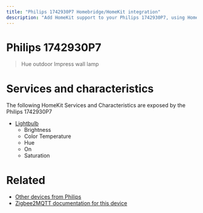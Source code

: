 ```yaml
---
title: "Philips 1742930P7 Homebridge/HomeKit integration"
description: "Add HomeKit support to your Philips 1742930P7, using Homebridge, Zigbee2MQTT and homebridge-z2m."
---
```

<!---
This file has been GENERATED using src/docgen/docgen.ts
DO NOT EDIT THIS FILE MANUALLY!
-->
# Philips 1742930P7
> Hue outdoor Impress wall lamp


# Services and characteristics
The following HomeKit Services and Characteristics are exposed by
the Philips 1742930P7

* [Lightbulb](../../light.md)
  * Brightness
  * Color Temperature
  * Hue
  * On
  * Saturation


# Related
* [Other devices from Philips](../index.md#philips)
* [Zigbee2MQTT documentation for this device](https://www.zigbee2mqtt.io/devices/1742930P7.html)